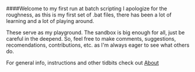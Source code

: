 ####Welcome to my first run at batch scripting
I apologize for the roughness, as this is my first set of .bat files, there has been a lot
of learning and a lot of playing around. 

These serve as my playground. The sandbox is big enough for all, just be careful in the deepend. 
So, feel free to make comments, suggestions, recomendations, contributions, etc. as I'm always eager to 
see what others do. 

For general info, instructions and other tidbits check out [About](https://github.com/mh1723/VDImproved/edit/master/VDImproved/ABOUT.md)
